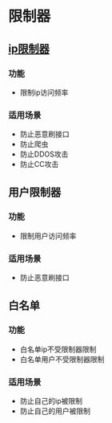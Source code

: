 # 限制器
## [ip限制器](./ipLimiter.go)
### 功能
- 限制ip访问频率
### 适用场景
- 防止恶意刷接口
- 防止爬虫
- 防止DDOS攻击
- 防止CC攻击
## 用户限制器
### 功能
- 限制用户访问频率

### 适用场景
- 防止恶意刷接口

## 白名单
### 功能
- 白名单ip不受限制器限制
- 白名单用户不受限制器限制
### 适用场景
- 防止自己的ip被限制
- 防止自己的用户被限制
